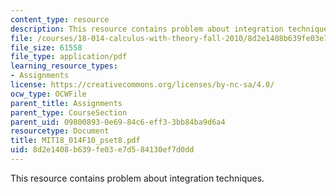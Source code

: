 ```yaml
---
content_type: resource
description: This resource contains problem about integration techniques.
file: /courses/18-014-calculus-with-theory-fall-2010/8d2e1408b639fe03e7d584130ef7d0dd_MIT18_014F10_pset8.pdf
file_size: 61558
file_type: application/pdf
learning_resource_types:
- Assignments
license: https://creativecommons.org/licenses/by-nc-sa/4.0/
ocw_type: OCWFile
parent_title: Assignments
parent_type: CourseSection
parent_uid: 09800893-0e69-84c6-eff3-3bb84ba9d6a4
resourcetype: Document
title: MIT18_014F10_pset8.pdf
uid: 8d2e1408-b639-fe03-e7d5-84130ef7d0dd
---
```

This resource contains problem about integration techniques.